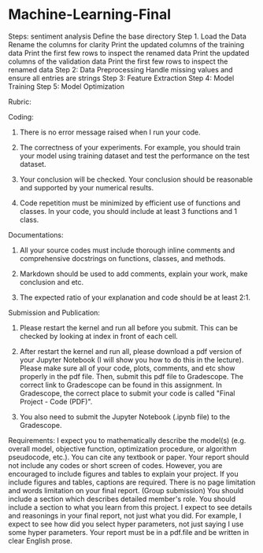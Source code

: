 # Machine-Learning-Final

Steps:
sentiment analysis
Define the base directory
Step 1. Load the Data
Rename the columns for clarity
Print the updated columns of the training data
Print the first few rows to inspect the renamed data
Print the updated columns of the validation data
Print the first few rows to inspect the renamed data
Step 2: Data Preprocessing
Handle missing values and ensure all entries are strings
Step 3: Feature Extraction
Step 4: Model Training
Step 5: Model Optimization


Rubric:

Coding:
1. There is no error message raised when I run your code. 

2. The correctness of your experiments. For example, you should train your model using training dataset and test the performance on the test dataset. 

3. Your conclusion will be checked. Your conclusion should be reasonable and supported by your numerical results.

4. Code repetition must be minimized by efficient use of functions and classes. In your code, you should include at least 3 functions and 1 class. 

Documentations:
1. All your source codes must include thorough inline comments and comprehensive docstrings on functions, classes, and methods.

2. Markdown should be used to add comments, explain your work, make conclusion and etc.

3. The expected ratio of your explanation and code should be at least 2:1.

Submission and Publication:
1. Please restart the kernel and run all before you submit. This can be checked by looking at index in front of each cell.

2. After restart the kernel and run all, please download a pdf version of your Jupyter Notebook (I will show you how to do this in the lecture). Please make sure all of your code, plots, comments, and etc show properly in the pdf file. Then, submit this pdf file to Gradescope. The correct link to Gradescope can be found in this assignment. In Gradescope, the correct place to submit your code is called "Final Project - Code (PDF)".

3. You also need to submit the Jupyter Notebook (.ipynb file) to the Gradescope.


Requirements:
I expect you to mathematically describe the model(s) (e.g. overall model, objective function, optimization procedure, or algorithm pseudocode, etc.). You can cite any textbook or paper.
Your report should not include any codes or short screen of codes. However, you are encouraged to include figures and tables to explain your project. If you include figures and tables, captions are required. 
There is no page limitation and words limitation on your final report.
(Group submission) You should include a section which describes detailed member's role. 
You should include a section to what you learn from this project.
I expect to see details and reasonings in your final report, not just what you did. For example, I expect to see how did you select hyper parameters, not just saying I use some hyper parameters.
Your report must be in a pdf.file and be written in clear English prose.
